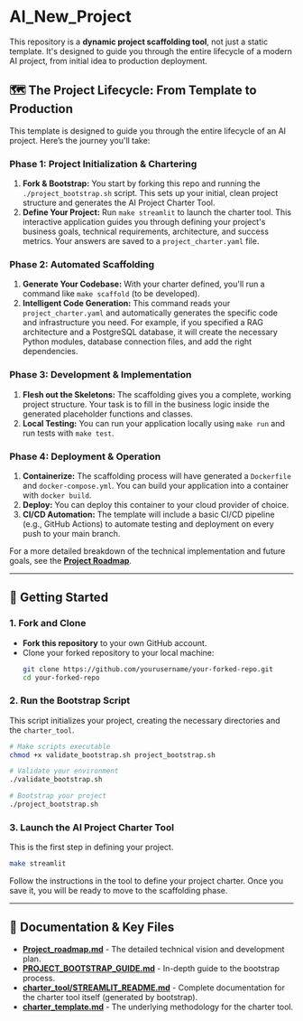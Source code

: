 # AI_New_Project

This repository is a **dynamic project scaffolding tool**, not just a static template. It's designed to guide you through the entire lifecycle of a modern AI project, from initial idea to production deployment.

## 🗺️ The Project Lifecycle: From Template to Production

This template is designed to guide you through the entire lifecycle of an AI project. Here’s the journey you'll take:

### **Phase 1: Project Initialization & Chartering**
1.  **Fork & Bootstrap:** You start by forking this repo and running the `./project_bootstrap.sh` script. This sets up your initial, clean project structure and generates the AI Project Charter Tool.
2.  **Define Your Project:** Run `make streamlit` to launch the charter tool. This interactive application guides you through defining your project's business goals, technical requirements, architecture, and success metrics. Your answers are saved to a `project_charter.yaml` file.

### **Phase 2: Automated Scaffolding**
1.  **Generate Your Codebase:** With your charter defined, you'll run a command like `make scaffold` (to be developed).
2.  **Intelligent Code Generation:** This command reads your `project_charter.yaml` and automatically generates the specific code and infrastructure you need. For example, if you specified a RAG architecture and a PostgreSQL database, it will create the necessary Python modules, database connection files, and add the right dependencies.

### **Phase 3: Development & Implementation**
1.  **Flesh out the Skeletons:** The scaffolding gives you a complete, working project structure. Your task is to fill in the business logic inside the generated placeholder functions and classes.
2.  **Local Testing:** You can run your application locally using `make run` and run tests with `make test`.

### **Phase 4: Deployment & Operation**
1.  **Containerize:** The scaffolding process will have generated a `Dockerfile` and `docker-compose.yml`. You can build your application into a container with `docker build`.
2.  **Deploy:** You can deploy this container to your cloud provider of choice.
3.  **CI/CD Automation:** The template will include a basic CI/CD pipeline (e.g., GitHub Actions) to automate testing and deployment on every push to your main branch.

For a more detailed breakdown of the technical implementation and future goals, see the **[Project Roadmap](Project_roadmap.md)**.

---

## 🚀 Getting Started

### 1. Fork and Clone
- **Fork this repository** to your own GitHub account.
- Clone your forked repository to your local machine:
  ```bash
  git clone https://github.com/yourusername/your-forked-repo.git
  cd your-forked-repo
  ```

### 2. Run the Bootstrap Script
This script initializes your project, creating the necessary directories and the `charter_tool`.
```bash
# Make scripts executable
chmod +x validate_bootstrap.sh project_bootstrap.sh

# Validate your environment
./validate_bootstrap.sh

# Bootstrap your project
./project_bootstrap.sh
```

### 3. Launch the AI Project Charter Tool
This is the first step in defining your project.
```bash
make streamlit
```
Follow the instructions in the tool to define your project charter. Once you save it, you will be ready to move to the scaffolding phase.

---

## 📖 Documentation & Key Files

- **[Project_roadmap.md](Project_roadmap.md)** - The detailed technical vision and development plan.
- **[PROJECT_BOOTSTRAP_GUIDE.md](PROJECT_BOOTSTRAP_GUIDE.md)** - In-depth guide to the bootstrap process.
- **[charter_tool/STREAMLIT_README.md](charter_tool/STREAMLIT_README.md)** - Complete documentation for the charter tool itself (generated by bootstrap).
- **[charter_template.md](charter_template.md)** - The underlying methodology for the charter tool.
